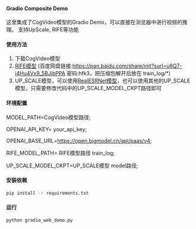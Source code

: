 
#### Gradio Composite Demo

这里集成了CogVideo模型的Gradio Demo，可以直接在浏览器中进行视频的推理。
支持UpScale, RIFE等功能

#### 使用方法


1. 下载CogVideo模型
2. [RIFE模型](https://drive.google.com/file/d/1APIzVeI-4ZZCEuIRE1m6WYfSCaOsi_7_/view?usp=sharing) (百度网盘链接:https://pan.baidu.com/share/init?surl=u6Q7-i4Hu4Vx9_5BJibPPA 密码:hfk3，把压缩包解开后放在 train_log/*)
3. UP_SCALE模型，可以使用[RealESRNet模型](https://huggingface.co/ai-forever/Real-ESRGAN)，也可以使用其他的UP_SCALE模型，只需要修改代码中的UP_SCALE_MODEL_CKPT路径即可


#### 环境配置
 

MODEL_PATH=CogVideo模型路径;

OPENAI_API_KEY= your_api_key;

OPENAI_BASE_URL=https://open.bigmodel.cn/api/paas/v4;

RIFE_MODEL_PATH= RIFE模型路径 train_log;

UP_SCALE_MODEL_CKPT=UP_SCALE模型 model路径;


#### 安装依赖

```bash
pip install -r requirements.txt 
```

#### 运行

```bash
python gradio_web_demo.py
```